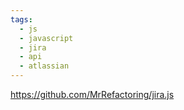 ```yaml
---
tags:
  - js
  - javascript
  - jira
  - api
  - atlassian
---
```

https://github.com/MrRefactoring/jira.js

